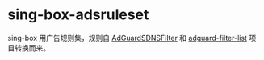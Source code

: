 # sing-box-adsruleset

sing-box 用广告规则集，规则自 [AdGuardSDNSFilter](https://github.com/AdguardTeam/AdGuardSDNSFilter) 和 [adguard-filter-list](https://github.com/ppfeufer/adguard-filter-list) 项目转换而来。
